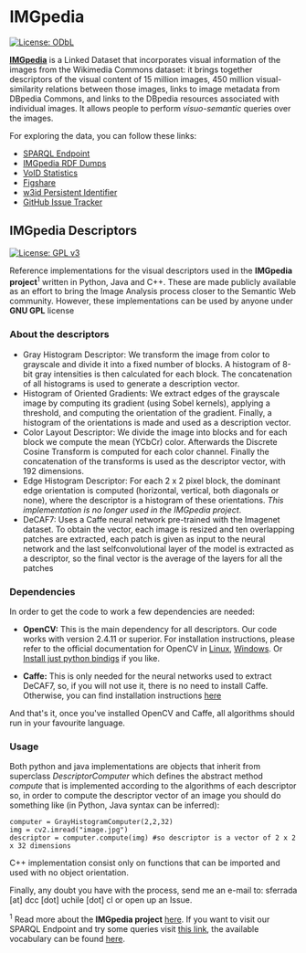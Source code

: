# IMGpedia
[![License: ODbL](https://img.shields.io/badge/License-ODbL-brightgreen.svg)](https://opendatacommons.org/licenses/odbl/)

[**IMGpedia**](http://imgpedia.dcc.uchile.cl) is a Linked Dataset that incorporates visual information of the images from the Wikimedia Commons dataset: it brings together descriptors of the visual content of 15 million images, 450 million visual-similarity relations between those images, links to image metadata from DBpedia Commons, and links to the DBpedia resources associated with individual images. It allows people to perform _visuo-semantic_ queries over the images.

For exploring the data, you can follow these links:

  - [SPARQL Endpoint](http://imgpedia.dcc.uchile.cl/sparql)
  - [IMGpedia RDF Dumps](http://imgpedia.dcc.uchile.cl/dumps)
  - [VoID Statistics](http://imgpedia.dcc.uchile.cl/dumps/20170506/void.nt)
  - [Figshare](https://doi.org/10.6084/m9.figshare.4991099.v2)
  - [w3id Persistent Identifier](http://w3id.org/imgpedia)
  - [GitHub Issue Tracker](https://github.com/scferrada/imgpedia/issues)

## IMGpedia Descriptors
[![License: GPL v3](https://img.shields.io/badge/License-GPL%20v3-blue.svg)](http://www.gnu.org/licenses/gpl-3.0)

Reference implementations for the visual descriptors used in the **IMGpedia project**<sup>1</sup> written in Python, Java and C++. These are made publicly available
as an effort to bring the Image Analysis process closer to the Semantic Web community. However, these implementations can
be used by anyone under **GNU GPL** license

### About the descriptors

- Gray Histogram Descriptor:
We transform the image from color to grayscale and divide it into a fixed number of blocks. 
A histogram of 8-bit gray intensities is then calculated for each block. 
The concatenation of all histograms is used to generate a description vector.
- Histogram of Oriented Gradients:
We extract edges of the grayscale image by computing its gradient (using Sobel kernels), applying a threshold, and computing the orientation of the gradient. 
Finally, a histogram of the orientations is made and used as a description vector.
- Color Layout Descriptor:
We divide the image into blocks and for each block we compute the mean (YCbCr) color. Afterwards the Discrete Cosine Transform is computed for each color channel. 
Finally the concatenation of the transforms is used as the descriptor vector, with 192 dimensions.
- Edge Histogram Descriptor:
For each 2 x 2 pixel block, the dominant edge orientation is computed (horizontal, vertical, both diagonals or none), where the
descriptor is a histogram of these orientations. *This implementation is no longer used in the IMGpedia project*.
- DeCAF7:
Uses a Caffe neural network pre-trained with the Imagenet dataset.
To obtain the vector, each image is resized and ten overlapping patches are
extracted, each patch is given as input to the neural network and the last selfconvolutional layer of the model is extracted as a descriptor, so the final vector
is the average of the layers for all the patches

### Dependencies
In order to get the code to work a few dependencies are needed:

- **OpenCV:**
This is the main dependency for all descriptors. Our code works with version 2.4.11 or superior. For installation instructions,
please refer to the official documentation for OpenCV in [Linux](http://docs.opencv.org/2.4/doc/tutorials/introduction/linux_install/linux_install.html), [Windows](http://docs.opencv.org/2.4/doc/tutorials/introduction/windows_install/windows_install.html).
Or [Install just python bindigs](http://docs.opencv.org/3.1.0/d5/de5/tutorial_py_setup_in_windows.html#gsc.tab=0 ) if you like.

- **Caffe:**
This is only needed for the neural networks used to extract DeCAF7, so, if you will not use it, there is no need to install Caffe.
Otherwise, you can find installation instructions [here](http://caffe.berkeleyvision.org/installation.html)

And that's it, once you've installed OpenCV and Caffe, all algorithms should run in your favourite language.

### Usage
Both python and java implementations are objects that inherit from superclass _DescriptorComputer_ which defines the abstract method _compute_ that is implemented according to the algorithms of each descriptor
so, in order to compute the descriptor vector of an image you should do something like (in Python, Java syntax can be inferred):
```
computer = GrayHistogramComputer(2,2,32)
img = cv2.imread("image.jpg")
descriptor = computer.compute(img) #so descriptor is a vector of 2 x 2 x 32 dimensions
```
C++ implementation consist only on functions that can be imported and used with no object orientation.

Finally, any doubt you have with the process, send me an e-mail to: sferrada [at] dcc [dot] uchile [dot] cl or open up an Issue.

<sup>1</sup> Read more about the **IMGpedia project** [here](https://pdfs.semanticscholar.org/a183/cad3b935f95b7792375e110f3eeee6ad2938.pdf). 
If you want to visit our SPARQL Endpoint and try some queries visit [this link](http://imgpedia.dcc.uchile.cl/sparql), the available vocabulary can be found [here](http://imgpedia.dc.uchile.cl/ontology).